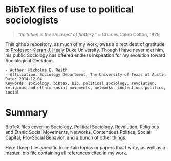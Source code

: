 BibTeX files of use to political sociologists
=======

> *"Imitation is the sincerest of flattery."*
> ~ Charles Caleb Colton, 1820

This github repository, as much of my work, owes a direct debt of gratitude to [Professor Kieran J. Healy](https://github.com/kjhealy/socbibs#bibtex-files-of-use-to-sociologists) Duke University. Though I have never met him, his public Sociology has offered endless inspiration for my evolution toward Sociological Geekdom.

    - Author: Nicholas E. Reith
    - Affiliation: Sociology Department, The University of Texas at Austin
    Date: 2014-12-04
    Keywords: sociology, bibtex, bib, political sociology, revolution, religious and ethnic social movements, networks, contentious politics, social

# Summary #

BibTeX files covering Sociology, Political Sociology, Revolution, Religious and Ethnic Social Movements, Networks, Contentious Politics, Social Capital, Pro-Social Behavior, and a bunch of other things.

Here I keep files specific to certain topics or papers that I write, as well as a master .bib file containing all references cited in my work.
